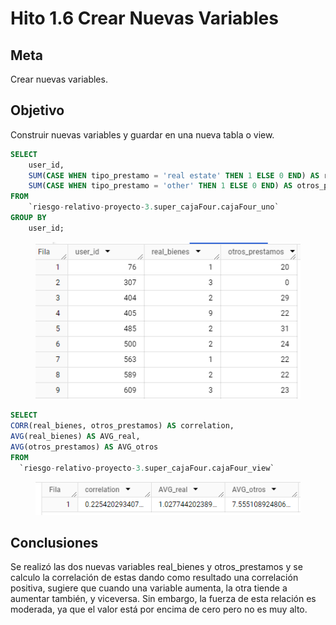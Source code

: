 # Hito 1.6 Crear Nuevas Variables

## Meta

Crear nuevas variables.

## Objetivo

Construir nuevas variables y guardar en una nueva tabla o view.

```sql
SELECT
    user_id,
    SUM(CASE WHEN tipo_prestamo = 'real estate' THEN 1 ELSE 0 END) AS real_bienes,
    SUM(CASE WHEN tipo_prestamo = 'other' THEN 1 ELSE 0 END) AS otros_prestamos
FROM
    `riesgo-relativo-proyecto-3.super_cajaFour.cajaFour_uno`
GROUP BY
    user_id;
```

<figure><img src="../../.gitbook/assets/image (49).png" alt=""><figcaption></figcaption></figure>

```sql
SELECT
CORR(real_bienes, otros_prestamos) AS correlation,
AVG(real_bienes) AS AVG_real,
AVG(otros_prestamos) AS AVG_otros
FROM
  `riesgo-relativo-proyecto-3.super_cajaFour.cajaFour_view`
```

<figure><img src="../../.gitbook/assets/image (50).png" alt=""><figcaption></figcaption></figure>

## Conclusiones

Se realizó las dos nuevas variables real\_bienes y otros\_prestamos y se calculo la correlación de estas dando como resultado una correlación positiva,  sugiere que cuando una variable aumenta, la otra tiende a aumentar también, y viceversa. Sin embargo, la fuerza de esta relación es moderada, ya que el valor está por encima de cero pero no es muy alto.
